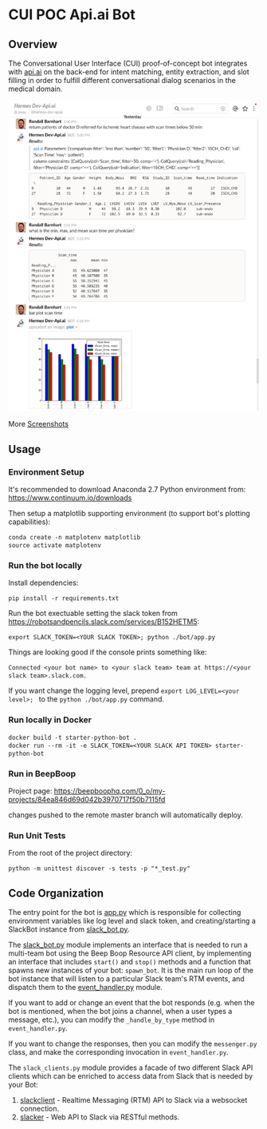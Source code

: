 CUI POC Api.ai Bot
=============

## Overview
The Conversational User Interface (CUI) proof-of-concept bot integrates with [api.ai](http://api.ai) on the back-end for intent matching, entity extraction, and slot filling in order to fulfill different conversational dialog scenarios in the medical domain.

![Complex Queries and Plotting](resources/screens/6-Query_and_Plot.png "Showing more complicated selection and filtering queries, along with a groupable aggregation query, and a context aware plot of the resulting data.")

More [Screenshots](https://github.com/RobotsAndPencils/cui-bot-apiai/wiki/Screenshots)

## Usage

### Environment Setup
It's recommended to download Anaconda 2.7 Python environment from: https://www.continuum.io/downloads

Then setup a matplotlib supporting environment (to support bot's plotting capabilities):

    conda create -n matplotenv matplotlib
    source activate matplotenv

### Run the bot locally
Install dependencies:

	pip install -r requirements.txt

Run the bot exectuable setting the slack token from https://robotsandpencils.slack.com/services/B152HETM5:

	export SLACK_TOKEN=<YOUR SLACK TOKEN>; python ./bot/app.py

Things are looking good if the console prints something like:

	Connected <your bot name> to <your slack team> team at https://<your slack team>.slack.com.

If you want change the logging level, prepend `export LOG_LEVEL=<your level>; ` to the `python ./bot/app.py` command.

### Run locally in Docker
	docker build -t starter-python-bot .
	docker run --rm -it -e SLACK_TOKEN=<YOUR SLACK API TOKEN> starter-python-bot

### Run in BeepBoop
Project page: https://beepboophq.com/0_o/my-projects/84ea846d69d042b3970717f50b7115fd

changes pushed to the remote master branch will automatically deploy.

### Run Unit Tests
From the root of the project directory:

	python -m unittest discover -s tests -p "*_test.py"

## Code Organization
The entry point for the bot is [app.py](bot/app.py) which is responsible for collecting environment variables like log level and slack token, and creating/starting a SlackBot instance from [slack_bot.py](bot/slack_bot.py).

The [slack_bot.py](bot/slack_bot.py) module implements an interface that is needed to run a multi-team bot using the Beep Boop Resource API client, by implementing an interface that includes `start()` and `stop()` methods and a function that spawns new instances of your bot: `spawn_bot`.  It is the main run loop of the bot instance that will listen to a particular Slack team's RTM events, and dispatch them to the [event_handler.py](bot/event_handler.py) module.

If you want to add or change an event that the bot responds (e.g. when the bot is mentioned, when the bot joins a channel, when a user types a message, etc.), you can modify the `_handle_by_type` method in `event_handler.py`.

If you want to change the responses, then you can modify the `messenger.py` class, and make the corresponding invocation in `event_handler.py`.

The `slack_clients.py` module provides a facade of two different Slack API clients which can be enriched to access data from Slack that is needed by your Bot:

1. [slackclient](https://github.com/slackhq/python-slackclient) - Realtime Messaging (RTM) API to Slack via a websocket connection.
2. [slacker](https://github.com/os/slacker) - Web API to Slack via RESTful methods.



